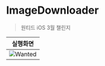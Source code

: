 # ImageDownloader

> 원티드 iOS 3월 챌린지

|실행화면|
|:---:|
|![Wanted](https://user-images.githubusercontent.com/94151993/221212264-79b46401-48bb-4925-9e80-eea48b320b6e.gif)|
